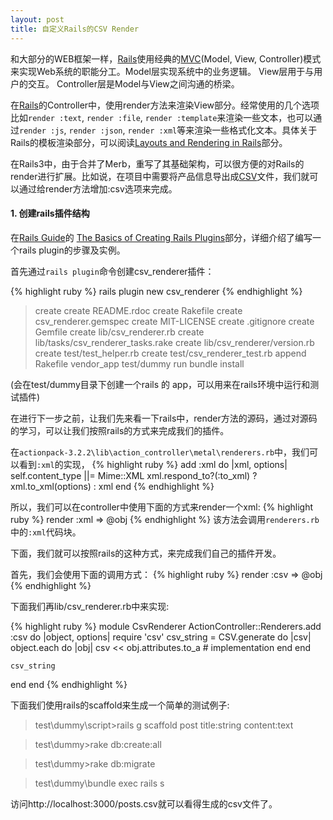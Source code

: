 ```yaml
---
layout: post
title: 自定义Rails的CSV Render
---
```


和大部分的WEB框架一样，[Rails]使用经典的[MVC](Model, View, Controller)模式来实现Web系统的职能分工。Model层实现系统中的业务逻辑。 View层用于与用户的交互。 Controller层是Model与View之间沟通的桥梁。

在[Rails]的Controller中，使用render方法来渲染View部分。经常使用的几个选项比如`render :text`, `render :file`, `render :template`来渲染一些文本，也可以通过`render :js`, `render :json`, `render :xml`等来渲染一些格式化文本。具体关于Rails的模板渲染部分，可以阅读[Layouts and Rendering in Rails](http://guides.rubyonrails.org/layouts_and_rendering.html)部分。

在Rails3中，由于合并了Merb，重写了其基础架构，可以很方便的对Rails的render进行扩展。比如说，在项目中需要将产品信息导出成[CSV]文件，我们就可以通过给render方法增加:csv选项来完成。

#### 1. 创建rails插件结构
在[Rails Guide](http://guides.rubyonrails.org/index.html)的
[The Basics of Creating Rails Plugins](http://guides.rubyonrails.org/plugins.html)部分，详细介绍了编写一个rails plugin的步骤及实例。

首先通过`rails plugin`命令创建csv_renderer插件：

{% highlight ruby %}
rails plugin new csv_renderer
{% endhighlight %}

>  create
>  create  README.rdoc
>  create  Rakefile
>  create  csv_renderer.gemspec
>  create  MIT-LICENSE
>  create  .gitignore
>  create  Gemfile
>  create  lib/csv_renderer.rb
>  create  lib/tasks/csv_renderer_tasks.rake
>  create  lib/csv_renderer/version.rb
>  create  test/test_helper.rb
>  create  test/csv_renderer_test.rb
>  append  Rakefile
>vendor_app  test/dummy
>  run  bundle install

(会在test/dummy目录下创建一个rails 的 app，可以用来在rails环境中运行和测试插件)

在进行下一步之前，让我们先来看一下rails中，render方法的源码，通过对源码的学习，可以让我们按照rails的方式来完成我们的插件。

在`actionpack-3.2.2\lib\action_controller\metal\renderers.rb`中，我们可以看到`:xml`的实现，
{% highlight ruby %}
add :xml do |xml, options|
  self.content_type ||= Mime::XML
  xml.respond_to?(:to_xml) ? xml.to_xml(options) : xml
end
{% endhighlight %}

所以，我们可以在controller中使用下面的方式来render一个xml:
{% highlight ruby %}
render :xml => @obj
{% endhighlight %}
该方法会调用`renderers.rb`中的`:xml`代码块。

下面，我们就可以按照rails的这种方式，来完成我们自己的插件开发。

首先，我们会使用下面的调用方式：
{% highlight ruby %}
render :csv => @obj
{% endhighlight %}

下面我们再lib/csv_renderer.rb中来实现:

{% highlight ruby %}
module CsvRenderer
  ActionController::Renderers.add :csv do |object, options|
    require 'csv'
    csv_string = CSV.generate do |csv|
      object.each do |obj|
        csv << obj.attributes.to_a # implementation
      end
    end

    csv_string
  end
end
{% endhighlight %}

下面我们使用rails的scaffold来生成一个简单的测试例子:
> test\dummy\script>rails g scaffold post title:string content:text

> test\dummy>rake db:create:all

> test\dummy>rake db:migrate

> test\dummy\bundle exec rails s

访问http://localhost:3000/posts.csv就可以看得生成的csv文件了。



















[Rails]: http://rubyonrails.org/
[MVC]: http://baike.baidu.com/view/739359.htm
[CSV]: http://baike.baidu.com/view/468993.htm